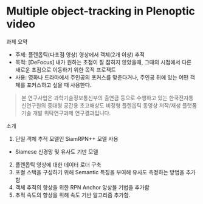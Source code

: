 # Multiple object-tracking in Plenoptic video 

과제 요약

- 주제: 플렌옵틱(다초점 영상) 영상에서 객체(2개 이상) 추적  
- 목적: [DeFocus] 내가 원하는 초점이 잘 잡히지 않았을때, 그때의 시점에서 다른 새로운 초점으로 이동하기 위한 목적 프로젝트 
- 사용: 영화나 드라마에서 주인공의 포커스를 맞춘다거나, 주인공 뒤에 있는 어떤 객체를 포커스하고 싶을 때 사용한다.

> 본 연구사업은 과학기술정보통신부의 출연금 등으로 수행하고 있는 한국전자통신연구원의 중대형 공간용 초고해상도 비정형 플렌옵틱 동영상 저작/재생 플랫폼 기술 개발 위탁연구과제 연구결과입니다.


소개
1. 단일 객체 추적 모델인 SiamRPN++ 모델 사용
  - Siamese 신경망 및 유사도 기반 모델
2. 플렌옵틱 영상에 대한 데이터 로더 구축
3. 포컬 스택을 구성하기 위해 Semantic 특징을 부여해 유사도 측정하는 방법을 추가함
4. 객체 추적의 향상을 위한 RPN Anchor 앙상블 기법을 추가함
5. 추적 속도의 향상을 위해 속도 기반 알고리즘 추가함.
